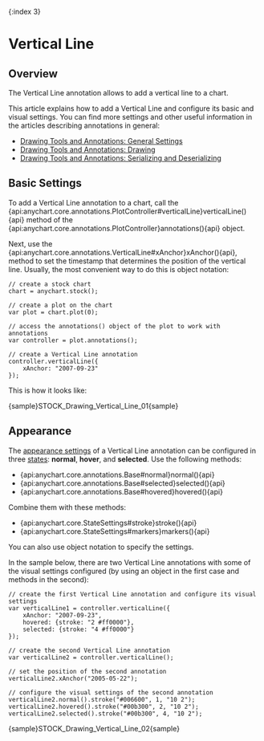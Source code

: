 {:index 3}
# Vertical Line

## Overview

The Vertical Line annotation allows to add a vertical line to a chart.

This article explains how to add a Vertical Line and configure its basic and visual settings. You can find more settings and other useful information in the articles describing annotations in general:

* [Drawing Tools and Annotations: General Settings](General_Settings)
* [Drawing Tools and Annotations: Drawing](Drawing)
* [Drawing Tools and Annotations: Serializing and Deserializing](Serializing_Deserializing)

## Basic Settings

To add a Vertical Line annotation to a chart, call the {api:anychart.core.annotations.PlotController#verticalLine}verticalLine(){api} method of the {api:anychart.core.annotations.PlotController}annotations(){api} object.

Next, use the {api:anychart.core.annotations.VerticalLine#xAnchor}xAnchor(){api}, method to set the timestamp that determines the position of the vertical line. Usually, the most convenient way to do this is object notation:

```
// create a stock chart
chart = anychart.stock();

// create a plot on the chart
var plot = chart.plot(0);

// access the annotations() object of the plot to work with annotations
var controller = plot.annotations();

// create a Vertical Line annotation
controller.verticalLine({
    xAnchor: "2007-09-23"
});
```

This is how it looks like:

{sample}STOCK\_Drawing\_Vertical\_Line\_01{sample}

## Appearance

The [appearance settings](../../../Appearance_Settings) of a Vertical Line annotation can be configured in three [states](../../../Common_Settings/Interactivity/States): **normal**, **hover**, and **selected**. Use the following methods:

* {api:anychart.core.annotations.Base#normal}normal(){api} 
* {api:anychart.core.annotations.Base#selected}selected(){api} 
* {api:anychart.core.annotations.Base#hovered}hovered(){api}

Combine them with these methods:

* {api:anychart.core.StateSettings#stroke}stroke(){api}
* {api:anychart.core.StateSettings#markers}markers(){api}

You can also use object notation to specify the settings.

In the sample below, there are two Vertical Line annotations with some of the visual settings configured (by using an object in the first case and methods in the second):

```
// create the first Vertical Line annotation and configure its visual settings
var verticalLine1 = controller.verticalLine({
    xAnchor: "2007-09-23",
    hovered: {stroke: "2 #ff0000"},
    selected: {stroke: "4 #ff0000"}
});

// create the second Vertical Line annotation
var verticalLine2 = controller.verticalLine();

// set the position of the second annotation
verticalLine2.xAnchor("2005-05-22");
 
// configure the visual settings of the second annotation
verticalLine2.normal().stroke("#006600", 1, "10 2");
verticalLine2.hovered().stroke("#00b300", 2, "10 2");
verticalLine2.selected().stroke("#00b300", 4, "10 2");
```

{sample}STOCK\_Drawing\_Vertical\_Line\_02{sample}